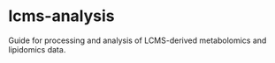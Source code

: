 # lcms-analysis
Guide for processing and analysis of LCMS-derived metabolomics and lipidomics data.
